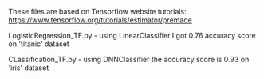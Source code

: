 These files are based on Tensorflow website tutorials: https://www.tensorflow.org/tutorials/estimator/premade

LogisticRegression_TF.py - using LinearClassifier I got 0.76 accuracy score on 'titanic' dataset

CLassification_TF.py - using DNNClassifier the accuracy score is 0.93 on 'iris' dataset
